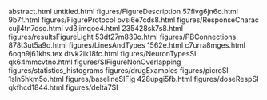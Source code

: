 abstract.html
untitled.html
figures/FigureDescription
57flvg6jn6o.html
9b7f.html
figures/FigureProtocol
bvsi6e7cds8.html
figures/ResponseCharac
cujl4tn7dso.html
vd3jimqoe4.html
235428sk7s8.html
figures/resultsFigureLight
53dt27m839o.html
figures/PBConnections
878t3ut5a9o.html
figures/LinesAndTypes
1562e.html
c7urra8mges.html
6oqh9j61khs.tex
dtvk2ik18fc.html
figures/NeuronTypesSI
qk64mmcvtno.html
figures/SIFigureNonOverlapping
figures/statistics_histograms
figures/drugExamples
figures/picroSI
1sln5hkm5o.html
figures/baselineSIFig
428upgi5fb.html
figures/doseRespSI
qkfhcd1844.html
figures/delta7SI